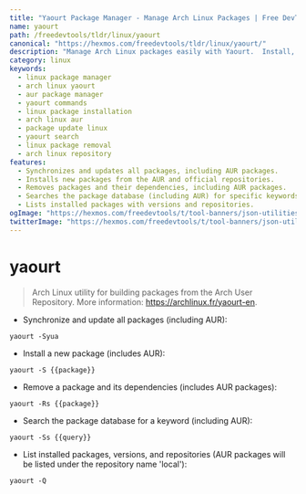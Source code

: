 ```yaml
---
title: "Yaourt Package Manager - Manage Arch Linux Packages | Free DevTools"
name: yaourt
path: /freedevtools/tldr/linux/yaourt
canonical: "https://hexmos.com/freedevtools/tldr/linux/yaourt/"
description: "Manage Arch Linux packages easily with Yaourt.  Install, update, remove, and search AUR packages efficiently. Free online tool, no registration required."
category: linux
keywords:
  - linux package manager
  - arch linux yaourt
  - aur package manager
  - yaourt commands
  - linux package installation
  - arch linux aur
  - package update linux
  - yaourt search
  - linux package removal
  - arch linux repository
features:
  - Synchronizes and updates all packages, including AUR packages.
  - Installs new packages from the AUR and official repositories.
  - Removes packages and their dependencies, including AUR packages.
  - Searches the package database (including AUR) for specific keywords.
  - Lists installed packages with versions and repositories.
ogImage: "https://hexmos.com/freedevtools/t/tool-banners/json-utilities-banner.png"
twitterImage: "https://hexmos.com/freedevtools/t/tool-banners/json-utilities-banner.png"
---
```


# yaourt

> Arch Linux utility for building packages from the Arch User Repository.
> More information: <https://archlinux.fr/yaourt-en>.

- Synchronize and update all packages (including AUR):

`yaourt -Syua`

- Install a new package (includes AUR):

`yaourt -S {{package}}`

- Remove a package and its dependencies (includes AUR packages):

`yaourt -Rs {{package}}`

- Search the package database for a keyword (including AUR):

`yaourt -Ss {{query}}`

- List installed packages, versions, and repositories (AUR packages will be listed under the repository name 'local'):

`yaourt -Q`
